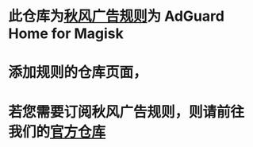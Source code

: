# 此仓库为[秋风广告规则](https://github.com/TG-Twilight/AWAvenue-Ads-Rule)为 AdGuard Home for Magisk

# 添加规则的仓库页面，

# 若您需要订阅秋风广告规则，则请前往 我们的[官方仓库](https://github.com/TG-Twilight/AWAvenue-Ads-Rule)

